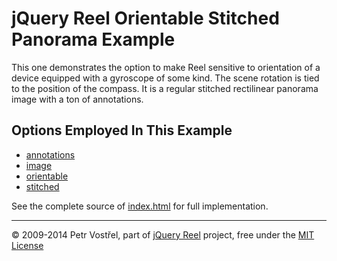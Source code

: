 jQuery Reel Orientable Stitched Panorama Example
================================================

This one demonstrates the option to make Reel sensitive to orientation
of a device equipped with a gyroscope of some kind. The scene rotation
is tied to the position of the compass.
It is a regular stitched rectilinear panorama image with a ton
of annotations.


Options Employed In This Example
--------------------------------

- [annotations](http://jquery.vostrel.cz/reel#annotations)
- [image](http://jquery.vostrel.cz/reel#image)
- [orientable](http://jquery.vostrel.cz/reel#orientable)
- [stitched](http://jquery.vostrel.cz/reel#stitched)

See the complete source of [index.html](index.html) for full
implementation.


---
&copy; 2009-2014 Petr Vostřel, part of [jQuery Reel][reel] project, free under the [MIT License][license]



[reel]:http://reel360.org
[license]:https://raw.github.com/introquest/jquery.reel/master/LICENSE.txt
[fancybox]:http://fancybox.net
